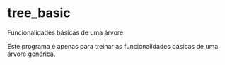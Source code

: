 # tree_basic
Funcionalidades básicas de uma árvore

Este programa é apenas para treinar as funcionalidades básicas de uma árvore genérica.
